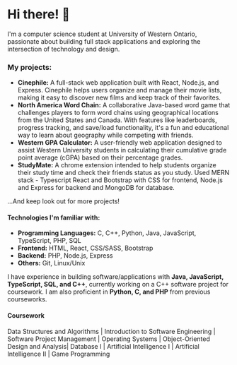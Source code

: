 # Hi there! 👋 #
I'm a computer science student at University of Western Ontario, passionate about building full stack applications and exploring the intersection of technology and design.

### My projects: ###
- **Cinephile:** A full-stack web application built with React, Node.js, and Express. Cinephile helps users organize and manage their movie lists, making it easy to discover new films and keep track of their favorites.
- **North America Word Chain:** A collaborative Java-based word game that challenges players to form word chains using geographical locations from the United States and Canada. With features like leaderboards, progress tracking, and save/load functionality, it's a fun and educational way to learn about geography while competing with friends.
- **Western GPA Calculator:** A user-friendly web application designed to assist Western University students in calculating their cumulative grade point average (cGPA) based on their percentage grades.
- **StudyMate:** A chrome extension intended to help students organize their study time and check their friends status as you study. Used MERN stack - Typescript React and Bootstrap with CSS for frontend, Node.js and Express for backend and MongoDB for database.

...And keep look out for more projects!

#### Technologies I'm familiar with: ###
- **Programming Languages:** C, C++, Python, Java, JavaScript, TypeScript, PHP, SQL
- **Frontend:** HTML, React, CSS/SASS, Bootstrap
- **Backend:** PHP, Node.js, Express
- **Others:** Git, Linux/Unix

I have experience in building software/applications with **Java, JavaScript, TypeScript, SQL, and C++**, currently working on a C++ software project for coursework. I am also proficient in **Python, C, and PHP** from previous courseworks.

#### Coursework ####
Data Structures and Algorithms | Introduction to Software Engineering | Software Project Management | Operating Systems | Object-Oriented Design and Analysis| Database I | Artificial Intelligence I | Artificial Intelligence II | Game Programming
